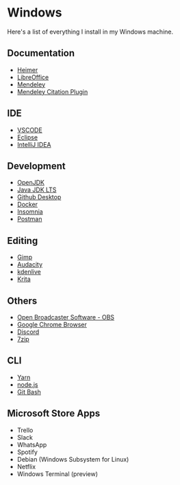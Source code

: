 # Windows
Here's a list of everything I install in my Windows machine.

## Documentation
* [Heimer](https://github.com/juzzlin/Heimer/releases/)
* [LibreOffice](https://www.libreoffice.org/discover/libreoffice/)
* [Mendeley](https://www.mendeley.com/download-desktop/)
* [Mendeley Citation Plugin](https://www.mendeley.com/guides/using-citation-editor/01-installing-citation-plugin)


## IDE
* [VSCODE](https://code.visualstudio.com/Download)
* [Eclipse](https://eclipse.org/downloads/)
* [IntelliJ IDEA](https://jetbrains.com/idea/download/)

## Development 
* [OpenJDK](https://jdk.java.net/archive/)
* [Java JDK LTS](https://oracle.com/technetwork/java/javase/downloads/)
* [Github Desktop](https://desktop.github.com/)
* [Docker](https://docs.docker.com/install/)
* [Insomnia](https://insomnia.rest/download/)
* [Postman](https://www.getpostman.com/downloads/)

## Editing
* [Gimp](https://gimp.org/downloads/)
* [Audacity](https://audacityteam.org/download/)
* [kdenlive](https://kdenlive.org/en/download/)
* [Krita](https://krita.org/en/download/krita-desktop/)


## Others
* [Open Broadcaster Software - OBS](https://obsproject.com/pt-br/download)
* [Google Chrome Browser](https://google.com/intl/en/chrome/)
* [Discord](https://discordapp.com/download)
* [7zip](https://7-zip.org)

## CLI
* [Yarn](https://yarnpkg.com/en/docs/install)
* [node.js](https://https://nodejs.org/en/download/)
* [Git Bash](https://git-scm.com/downloads)

## Microsoft Store Apps
* Trello
* Slack
* WhatsApp
* Spotify
* Debian (Windows Subsystem for Linux)
* Netflix
* Windows Terminal (preview)
